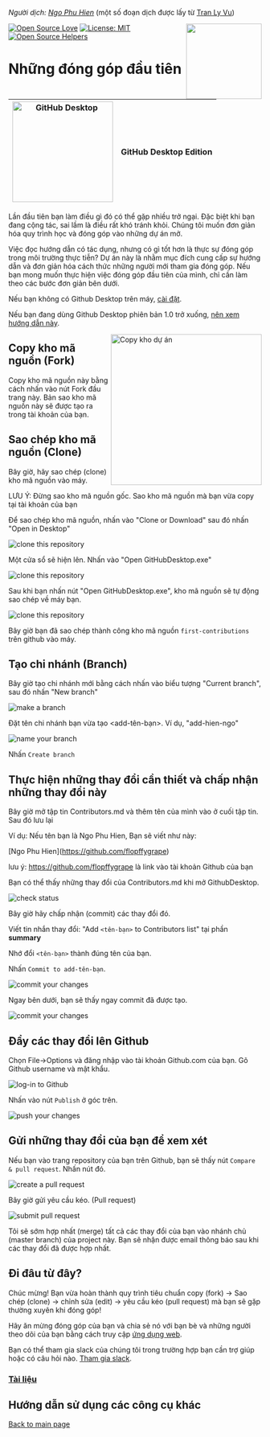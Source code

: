_Người dịch: [Ngo Phu Hien](https://github.com/FlopffyGrape)_ (một số đoạn dịch được lấy từ [Tran Ly Vu](https://github.com/tranlyvu))

[![Open Source Love](https://badges.frapsoft.com/os/v1/open-source.svg?v=103)](https://github.com/ellerbrock/open-source-badges/)
[<img align="right" width="150" src="https://firstcontributions.github.io/assets/gui-tool-tutorials/github-desktop-tutorial/join-slack-team.png">](https://join.slack.com/t/firstcontributors/shared_invite/zt-1hg51qkgm-Xc7HxhsiPYNN3ofX2_I8FA)
[![License: MIT](https://img.shields.io/badge/License-MIT-green.svg)](https://opensource.org/licenses/MIT)
[![Open Source Helpers](https://www.codetriage.com/roshanjossey/first-contributions/badges/users.svg)](https://www.codetriage.com/roshanjossey/first-contributions)

# Những đóng góp đầu tiên

| <img alt="GitHub Desktop" src="https://desktop.github.com/images/desktop-icon.svg" width="200"> | GitHub Desktop Edition |
| ----------------------------------------------------------------------------------------------- | ---------------------- |

Lần đầu tiên bạn làm điều gì đó có thể gặp nhiều trở ngại. Đặc biệt khi bạn đang cộng tác, sai lầm là điều rất khó tránh khỏi. Chúng tôi muốn đơn giản hóa quy trình học và đóng góp vào những dự án mở.

Việc đọc hướng dẫn có tác dụng, nhưng có gì tốt hơn là thực sự đóng góp trong môi trường thực tiễn? Dự án này là nhằm mục đích cung cấp sự hướng dẫn và đơn giản hóa cách thức những người mới tham gia đóng góp. Nếu bạn mong muốn thực hiện việc đóng góp đầu tiên của mình, chỉ cần làm theo các bước đơn giản bên dưới.

Nếu bạn không có Github Desktop trên máy, [cài đặt](https://desktop.github.com/).

Nếu bạn đang dùng Github Desktop phiên bản 1.0 trở xuống, [nên xem hướng dẫn này](github-desktop-old-version-tutorial.md).

<img align="right" width="300" src="https://firstcontributions.github.io/assets/gui-tool-tutorials/github-desktop-tutorial/fork.png" alt="Copy kho dự án" />

## Copy kho mã nguồn (Fork)
Copy kho mã nguồn này bằng cách nhấn vào nút Fork đầu trang này. Bản sao kho mã nguồn này sẽ được tạo ra trong tài khoản của bạn.

## Sao chép kho mã nguồn (Clone)

Bây giờ, hãy sao chép (clone) kho mã nguồn vào máy.

LƯU Ý: Đừng sao kho mã nguồn gốc. Sao kho mã nguồn mà bạn vừa copy tại tài khoản của bạn

Để sao chép kho mã nguồn, nhấn vào "Clone or Download" sau đó nhấn "Open in Desktop"

<img src="https://firstcontributions.github.io/assets/gui-tool-tutorials/github-desktop-tutorial/dt1-clonetodesktop.png" alt="clone this repository" />

Một cửa sổ sẽ hiện lên. Nhấn vào "Open GitHubDesktop.exe"

<img src="https://firstcontributions.github.io/assets/gui-tool-tutorials/github-desktop-tutorial/dt1-open-githubdesktop.png" alt="clone this repository" />

Sau khi bạn nhấn nút "Open GitHubDesktop.exe", kho mã nguồn sẽ tự động sao chép về máy bạn.

<img src="https://firstcontributions.github.io/assets/gui-tool-tutorials/github-desktop-tutorial/dt1-downloaded.png" alt="clone this repository" />

Bây giờ bạn đã sao chép thành công kho mã nguồn `first-contributions` trên github vào máy.

## Tạo chi nhánh (Branch)

Bây giờ tạo chi nhánh mới bằng cách nhấn vào biểu tượng "Current branch", sau đó nhấn "New branch"

<img src="https://firstcontributions.github.io/assets/gui-tool-tutorials/github-desktop-tutorial/dt1-create-branch.png" alt="make a branch" />

Đặt tên chi nhánh bạn vừa tạo <add-tên-bạn>. Ví dụ, "add-hien-ngo"

<img src="https://firstcontributions.github.io/assets/gui-tool-tutorials/github-desktop-tutorial/dt1-create-branch-name.png" alt="name your branch" />

Nhấn `Create branch`

## Thực hiện những thay đổi cần thiết và chấp nhận những thay đổi này

Bây giờ mở tập tin Contributors.md và thêm tên của mình vào ở cuối tập tin. Sau đó lưu lại 

Ví dụ: Nếu tên bạn là Ngo Phu Hien, Bạn sẽ viết như này:

\[Ngo Phu Hien](https://github.com/flopffygrape)

lưu ý: https://github.com/flopffygrape là link vào tài khoản Github của bạn

Bạn có thể thấy những thay đổi của Contributors.md khi mở GithubDesktop.

<img src="https://firstcontributions.github.io/assets/gui-tool-tutorials/github-desktop-tutorial/dt1-status.png" alt="check status" />

Bây giờ hãy chấp nhận (commit) các thay đổi đó.

Viết tin nhắn thay đổi: "Add `<tên-bạn>` to Contributors list" tại phần __summary__

Nhớ đổi `<tên-bạn>` thành đúng tên của bạn.

Nhấn `Commit to add-tên-bạn`.

<img src="https://firstcontributions.github.io/assets/gui-tool-tutorials/github-desktop-tutorial/dt1-commit1.png" alt="commit your changes" />

Ngay bên dưới, bạn sẽ thấy ngay commit đã được tạo.

<img src="https://firstcontributions.github.io/assets/gui-tool-tutorials/github-desktop-tutorial/dt1-commit2.png" alt="commit your changes" />

## Đẩy các thay đổi lên Github

Chọn File->Options và đăng nhập vào tài khoản Github.com của bạn. Gõ Github username và mật khẩu.

<img src="https://firstcontributions.github.io/assets/gui-tool-tutorials/github-desktop-tutorial/dt1-sign-in.png" alt="log-in to Github" />

Nhấn vào nút `Publish` ở góc trên.

<img src="https://firstcontributions.github.io/assets/gui-tool-tutorials/github-desktop-tutorial/dt1-publish1.png" alt="push your changes" />

## Gửi những thay đổi của bạn để xem xét
Nếu bạn vào trang repository của bạn trên Github, bạn sẽ thấy nút `Compare & pull request`. Nhấn nút đó.

<img src="https://firstcontributions.github.io/assets/gui-tool-tutorials/github-desktop-tutorial/compare-and-pull.png" alt="create a pull request" />

Bây giờ gửi yêu cầu kéo. (Pull request)

<img src="https://firstcontributions.github.io/assets/gui-tool-tutorials/github-desktop-tutorial/submit-pull-request.png" alt="submit pull request" />

Tôi sẽ sớm hợp nhất (merge) tất cả các thay đổi của bạn vào nhánh chủ (master branch) của project này. Bạn sẽ nhận được email thông báo sau khi các thay đổi đã được hợp nhất.

## Đi đâu từ đây?

Chúc mừng! Bạn vừa hoàn thành quy trình tiêu chuẩn copy (fork) -> Sao chép (clone) -> chỉnh sửa (edit) -> yêu cầu kéo (pull request) mà bạn sẽ gặp thường xuyên khi đóng góp!

Hãy ăn mừng đóng góp của bạn và chia sẻ nó với bạn bè và những người theo dõi của bạn bằng cách truy cập [ứng dụng web](https://roshanjossey.github.io/first-contribution/#social-share).

Bạn có thể tham gia slack của chúng tôi trong trường hợp bạn cần trợ giúp hoặc có câu hỏi nào. [Tham gia slack](https://join.slack.com/t/firstcontributors/shared_invite/zt-1hg51qkgm-Xc7HxhsiPYNN3ofX2_I8FA).

### [Tài liệu](../additional-material/git_workflow_scenarios/additional-material.md)

## Hướng dẫn sử dụng các công cụ khác

[Back to main page](https://github.com/firstcontributions/first-contributions#tutorials-using-other-tools)
